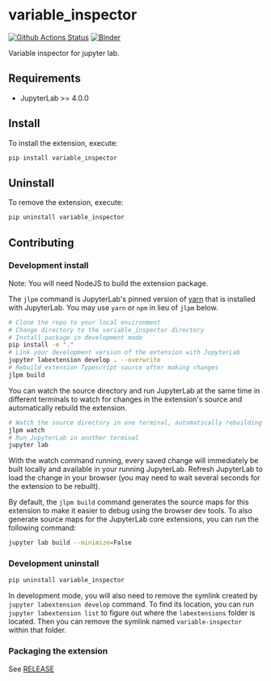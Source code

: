 # variable_inspector

[![Github Actions Status](https://github.com/mljar/variable-inspector.git/workflows/Build/badge.svg)](https://github.com/mljar/variable-inspector.git/actions/workflows/build.yml)
[![Binder](https://mybinder.org/badge_logo.svg)](https://mybinder.org/v2/gh/mljar/variable-inspector.git/main?urlpath=lab)


Variable inspector for jupyter lab.

## Requirements

- JupyterLab >= 4.0.0

## Install

To install the extension, execute:

```bash
pip install variable_inspector
```

## Uninstall

To remove the extension, execute:

```bash
pip uninstall variable_inspector
```

## Contributing

### Development install

Note: You will need NodeJS to build the extension package.

The `jlpm` command is JupyterLab's pinned version of
[yarn](https://yarnpkg.com/) that is installed with JupyterLab. You may use
`yarn` or `npm` in lieu of `jlpm` below.

```bash
# Clone the repo to your local environment
# Change directory to the variable_inspector directory
# Install package in development mode
pip install -e "."
# Link your development version of the extension with JupyterLab
jupyter labextension develop . --overwrite
# Rebuild extension Typescript source after making changes
jlpm build
```

You can watch the source directory and run JupyterLab at the same time in different terminals to watch for changes in the extension's source and automatically rebuild the extension.

```bash
# Watch the source directory in one terminal, automatically rebuilding when needed
jlpm watch
# Run JupyterLab in another terminal
jupyter lab
```

With the watch command running, every saved change will immediately be built locally and available in your running JupyterLab. Refresh JupyterLab to load the change in your browser (you may need to wait several seconds for the extension to be rebuilt).

By default, the `jlpm build` command generates the source maps for this extension to make it easier to debug using the browser dev tools. To also generate source maps for the JupyterLab core extensions, you can run the following command:

```bash
jupyter lab build --minimize=False
```

### Development uninstall

```bash
pip uninstall variable_inspector
```

In development mode, you will also need to remove the symlink created by `jupyter labextension develop`
command. To find its location, you can run `jupyter labextension list` to figure out where the `labextensions`
folder is located. Then you can remove the symlink named `variable-inspector` within that folder.

### Packaging the extension

See [RELEASE](RELEASE.md)
